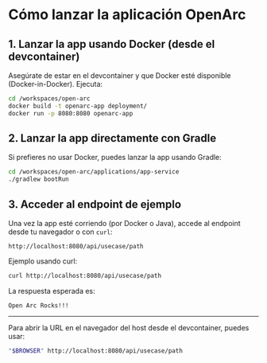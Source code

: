 # Cómo lanzar la aplicación OpenArc

## 1. Lanzar la app usando Docker (desde el devcontainer)

Asegúrate de estar en el devcontainer y que Docker esté disponible (Docker-in-Docker). Ejecuta:

```bash
cd /workspaces/open-arc
docker build -t openarc-app deployment/
docker run -p 8080:8080 openarc-app
```

## 2. Lanzar la app directamente con Gradle

Si prefieres no usar Docker, puedes lanzar la app usando Gradle:

```bash
cd /workspaces/open-arc/applications/app-service
./gradlew bootRun
```

## 3. Acceder al endpoint de ejemplo

Una vez la app esté corriendo (por Docker o Java), accede al endpoint desde tu navegador o con `curl`:

```
http://localhost:8080/api/usecase/path
```

Ejemplo usando curl:

```bash
curl http://localhost:8080/api/usecase/path
```

La respuesta esperada es:

```
Open Arc Rocks!!!
```

---

Para abrir la URL en el navegador del host desde el devcontainer, puedes usar:

```bash
"$BROWSER" http://localhost:8080/api/usecase/path
```
